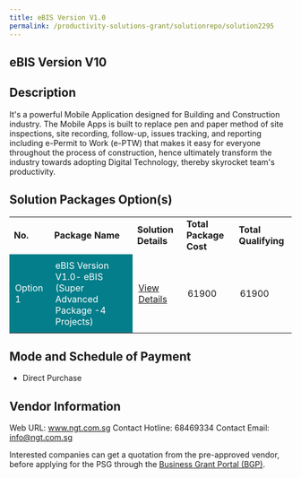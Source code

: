 ```yaml
---
title: eBIS Version V1.0
permalink: /productivity-solutions-grant/solutionrepo/solution2295
---
```


## eBIS Version V10

## Description

It's a powerful Mobile Application designed for Building and Construction industry. The Mobile Apps is built to replace pen and paper method of site inspections, site recording, follow-up, issues tracking, and reporting including e-Permit to Work (e-PTW) that makes it easy for everyone throughout the process of construction, hence ultimately transform the industry towards adopting Digital Technology, thereby skyrocket team's productivity.

## Solution Packages Option(s)

<table>
<tr>
<td><b>No.</b></td>
<td><b>Package Name</b></td>
<td><b>Solution Details</b></td>
<td><b>Total Package Cost</b></td>
<td><b>Total Qualifying</b></td>
</tr>
<tr>
<td style='padding: 10px; background-color: #037E8A; color: #FFFFFF;'>Option 1</td>
<td style='padding: 10px; background-color: #037E8A; color: #FFFFFF;'>eBIS Version V1.0- 	eBIS (Super Advanced Package -4 Projects)</td>
<td style='padding: 10px;'><a href='https://www.gobusiness.gov.sg/images/psg/NEWGENE_20200808_Desensitised_Annex_3_Part_4.pdf' target='_blank'>View Details</a></td>
<td style='padding: 10px;'>61900</td>
<td style='padding: 10px;'>61900</td>
</tr>
</table>

## Mode and Schedule of Payment

 - Direct Purchase

## Vendor Information

 Web URL: www.ngt.com.sg 
Contact Hotline: 68469334 
Contact Email: info@ngt.com.sg 


Interested companies can get a quotation from the pre-approved vendor, before applying for the PSG through the <a href='https://www.businessgrants.gov.sg/'>Business Grant Portal (BGP)</a>.

<script src="/jquery/resize-tables.js"></script>
